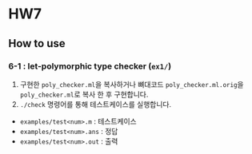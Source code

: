 # HW7
## How to use
### 6-1 : let-polymorphic type checker (`ex1/`)
1. 구현한 `poly_checker.ml`을 복사하거나 뼈대코드 `poly_checker.ml.orig`을 `poly_checker.ml`로 복사 한 후 구현합니다.
2. `./check` 명령어를 통해 테스트케이스를 실행합니다.

- `examples/test<num>.m` : 테스트케이스
- `examples/test<num>.ans` : 정답
- `examples/test<num>.out` : 출력
